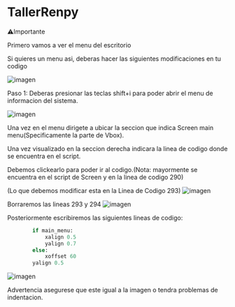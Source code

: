 # TallerRenpy

⚠️Importante

Primero vamos a ver el menu del escritorio

Si quieres un menu asi, deberas hacer las siguientes modificaciones en tu codigo

![imagen](https://github.com/user-attachments/assets/be219166-f8f6-4388-9d5a-c08b7e76fd6e)

Paso 1:
Deberas presionar las teclas shift+i para poder abrir el menu de informacion del sistema.

![imagen](https://github.com/user-attachments/assets/c738f5fa-6183-4acd-8b01-bedeff003657)

Una vez en el menu dirigete a ubicar la seccion que indica Screen main menu(Specificamente la parte de Vbox).
  
  Una vez visualizado en la seccion derecha indicara la linea de codigo donde se encuentra en el script.
    
  Debemos clickearlo para poder ir al codigo.(Nota: mayormente se encuentra en el script de Screen y en la linea de codigo 290)

(Lo que debemos modificar esta en la Linea de Codigo 293)
![imagen](https://github.com/user-attachments/assets/a4f12f12-e220-4e81-9ada-46f7a6e3768a)

Borraremos las lineas 293 y 294 
![imagen](https://github.com/user-attachments/assets/a88ef203-22f8-41f6-97f8-ed2eb9c56dbc)

Posteriormente escribiremos las siguientes lineas de codigo:
```python
        if main_menu:
            xalign 0.5
            yalign 0.7
        else:
            xoffset 60
        yalign 0.5
```
![imagen](https://github.com/user-attachments/assets/4f4e303f-3dcb-4c21-af88-d1a6d90ff311)

Advertencia asegurese que este igual a la imagen o tendra problemas de indentacion.




